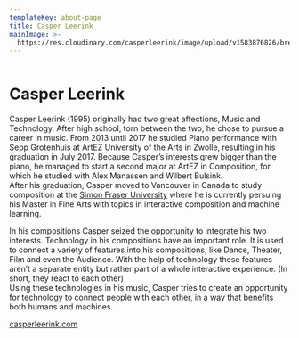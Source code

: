 ```yaml
---
templateKey: about-page
title: Casper Leerink
mainImage: >-
  https://res.cloudinary.com/casperleerink/image/upload/v1583876826/breathingbass/casperbio.jpg
---
```

<img src="https://res.cloudinary.com/casperleerink/image/upload/v1583876826/breathingbass/casperbio.jpg" alt="" title="" class="half half-right"></img>

# Casper Leerink

Casper Leerink (1995) originally had two great affections, Music and Technology. After high school, torn between the two, he chose to pursue a career in music. From 2013 until 2017 he studied Piano performance with Sepp Grotenhuis at ArtEZ University of the Arts in Zwolle, resulting in his graduation in July 2017. Because Casper’s interests grew bigger than the piano, he managed to start a second major at ArtEZ in Composition, for which he studied with Alex Manassen and Wilbert Bulsink.\
After his graduation, Casper moved to Vancouver in Canada to study composition at the [Simon Fraser University](https://www.youtube.com/watch?v=dQw4w9WgXcQ) where he is currently persuing his Master in Fine Arts with topics in interactive composition and machine learning.

In his compositions Casper seized the opportunity to integrate his two interests. Technology in his compositions have an important role. It is used to connect a variety of features into his compositions, like Dance, Theater, Film and even the Audience. With the help of technology these features aren’t a separate entity but rather part of a whole interactive experience. (In short, they react to each other)\
Using these technologies in his music, Casper tries to create an opportunity for technology to connect people with each other, in a way that benefits both humans and machines.

[casperleerink.com](https://casperleerink.com/)
